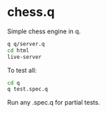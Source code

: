 # chess.q

Simple chess engine in q.

```sh
q q/server.q
cd html
live-server
```

To test all:

```sh
cd q
q test.spec.q
```

Run any .spec.q for partial tests.